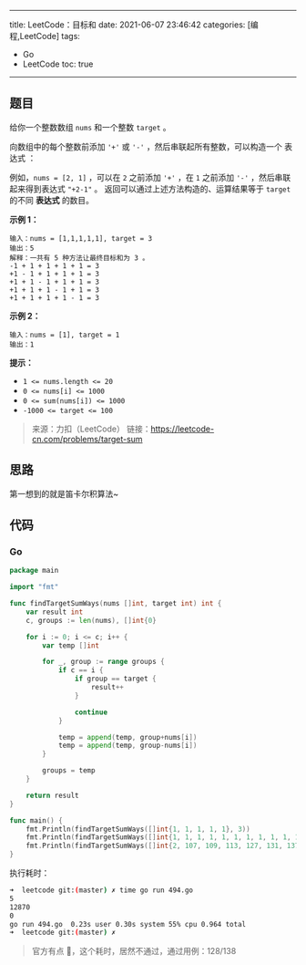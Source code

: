 ----
title: LeetCode：目标和
date: 2021-06-07 23:46:42
categories: [编程,LeetCode]
tags: 
- Go
- LeetCode
toc: true
----

## 题目

给你一个整数数组 `nums` 和一个整数 `target` 。

向数组中的每个整数前添加 `'+'` 或 `'-'` ，然后串联起所有整数，可以构造一个 表达式 ：

例如，`nums = [2, 1]` ，可以在 `2` 之前添加 `'+'` ，在 `1` 之前添加 `'-'` ，然后串联起来得到表达式 `"+2-1"` 。
返回可以通过上述方法构造的、运算结果等于 `target` 的不同 **表达式** 的数目。

<!-- more -->

**示例 1：**

```
输入：nums = [1,1,1,1,1], target = 3
输出：5
解释：一共有 5 种方法让最终目标和为 3 。
-1 + 1 + 1 + 1 + 1 = 3
+1 - 1 + 1 + 1 + 1 = 3
+1 + 1 - 1 + 1 + 1 = 3
+1 + 1 + 1 - 1 + 1 = 3
+1 + 1 + 1 + 1 - 1 = 3
```

**示例 2：**

```
输入：nums = [1], target = 1
输出：1
```

**提示：**

- `1 <= nums.length <= 20`
- `0 <= nums[i] <= 1000`
- `0 <= sum(nums[i]) <= 1000`
- `-1000 <= target <= 100`

> 来源：力扣（LeetCode）
> 链接：https://leetcode-cn.com/problems/target-sum

## 思路

第一想到的就是笛卡尔积算法~

## 代码

### Go

```go
package main

import "fmt"

func findTargetSumWays(nums []int, target int) int {
	var result int
	c, groups := len(nums), []int{0}

	for i := 0; i <= c; i++ {
		var temp []int

		for _, group := range groups {
			if c == i {
				if group == target {
					result++
				}

				continue
			}

			temp = append(temp, group+nums[i])
			temp = append(temp, group-nums[i])
		}

		groups = temp
	}

	return result
}

func main() {
	fmt.Println(findTargetSumWays([]int{1, 1, 1, 1, 1}, 3))
	fmt.Println(findTargetSumWays([]int{1, 1, 1, 1, 1, 1, 1, 1, 1, 1, 1, 1, 1, 1, 1, 1}, 0))
	fmt.Println(findTargetSumWays([]int{2, 107, 109, 113, 127, 131, 137, 3, 2, 3, 5, 7, 11, 13, 17, 19, 23, 29, 47, 53}, 33))
}
```

执行耗时：

```bash
➜  leetcode git:(master) ✗ time go run 494.go 
5
12870
0
go run 494.go  0.23s user 0.30s system 55% cpu 0.964 total
➜  leetcode git:(master) ✗ 
```

> 官方有点 🐶，这个耗时，居然不通过，通过用例：128/138